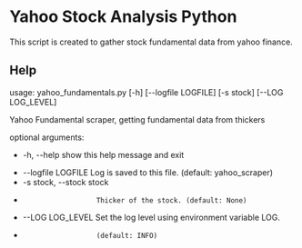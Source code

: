 # Yahoo Stock Analysis Python

This script is created to gather stock fundamental data from yahoo finance. 

## Help
usage: yahoo_fundamentals.py [-h] [--logfile LOGFILE] [-s stock]
                             [--LOG LOG_LEVEL]

Yahoo Fundamental scraper, getting fundamental data from thickers

optional arguments:  
* -h, --help            show this help message and exit  
+ --logfile LOGFILE     Log is saved to this file. (default: yahoo_scraper)  
+ -s stock, --stock stock  
+                       Thicker of the stock. (default: None)  
+ --LOG LOG_LEVEL       Set the log level using environment variable LOG.  
+                       (default: INFO)  
